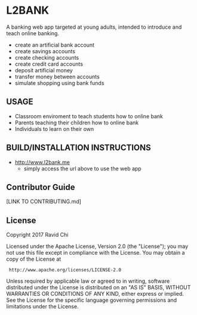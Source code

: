 # L2BANK

A banking web app targeted at young adults, intended to introduce and teach online banking.
  * create an artificial bank account
  * create savings accounts
  * create checking accounts
  * create credit card accounts
  * deposit artificial money
  * transfer money between accounts
  * simulate shopping using bank funds

## USAGE
  * Classroom enviroment to teach students how to online bank
  * Parents teaching their children how to online bank
  * Individuals to learn on their own
  
## BUILD/INSTALLATION INSTRUCTIONS
  * http://www.l2bank.me
    * simply access the url above to use the web app
    
## Contributor Guide
[LINK TO CONTRIBUTING.md]

## License 
   Copyright 2017 Ravid Chi

   Licensed under the Apache License, Version 2.0 (the "License");
   you may not use this file except in compliance with the License.
   You may obtain a copy of the License at

     http://www.apache.org/licenses/LICENSE-2.0

   Unless required by applicable law or agreed to in writing, software
   distributed under the License is distributed on an "AS IS" BASIS,
   WITHOUT WARRANTIES OR CONDITIONS OF ANY KIND, either express or implied.
   See the License for the specific language governing permissions and
   limitations under the License.
